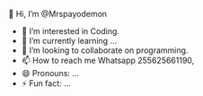 👋 Hi, I’m @Mrspayodemon
- 👀 I’m interested in Coding.
- 🌱 I’m currently learning ...
- 💞️ I’m looking to collaborate on programming.
- 📫 How to reach me Whatsapp 255625661190, 
- 😄 Pronouns: ...
- ⚡ Fun fact: ...
